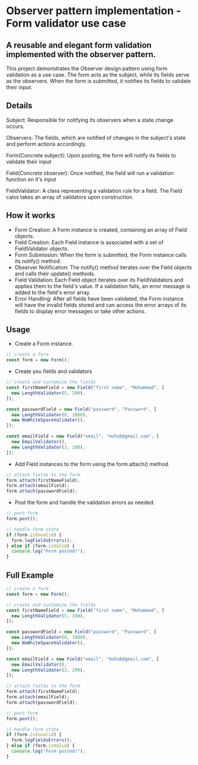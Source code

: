 # Observer pattern implementation - Form validator use case

## A reusable and elegant form validation implemented with the observer pattern.
This project demonstrates the Observer design pattern using form validation as a use case. The form acts as the subject, while its fields serve as the observers. When the form is submitted, it notifies its fields to validate their input.

## Details
Subject: Responsible for notifying its observers when a state change occurs.

Observers: The fields, which are notified of changes in the subject's state and perform actions accordingly.

Form(Concrete subject): Upon posting, the form will notify its fields to validate their input

Field(Concrete observer): Once notified, the field will run a validation function on it's input

FieldValidator: A class representing a validation rule for a field. The Field calss takes an array of validators upon construction.

## How it works
- Form Creation: A Form instance is created, containing an array of Field objects.
- Field Creation: Each Field instance is associated with a set of FieldValidator objects.
- Form Submission: When the form is submitted, the Form instance calls its notify() method.
- Observer Notification: The notify() method iterates over the Field objects and calls their update() methods.
- Field Validation: Each Field object iterates over its FieldValidators and applies them to the field's value. If a validation fails, an error message is added to the field's error array.
- Error Handling: After all fields have been validated, the Form instance will have the invalid fields stored and can access the error arrays of its fields to display error messages or take other actions.

## Usage

- Create a Form instance.
```typescript
// create a form
const form = new Form();
```
- Create you fields and validators
```typescript
// create and customize the fields
const firstNameField = new Field("first name", "Mohammad", [
  new LengthValidator(5, 100),
]);

const passwordField = new Field("password", "Password", [
  new LengthValidator(8, 1000),
  new NoWhiteSpaceValidator(),
]);

const emailField = new Field("email", "mohab@gmail.com", [
  new EmailValidator(),
  new LengthValidator(3, 200),
]);
```
- Add Field instances to the form using the form.attach() method.
```typescript
// attach fields to the form
form.attach(firstNameField);
form.attach(emailField);
form.attach(passwordField);
```
- Post the form and handle the validation errors as needed.
```typescript
// post form
form.post();

// handle form state
if (form.isInvalid) {
  form.logFieldsErrors();
} else if (form.isValid) {
  console.log("Form posted!");
}
```

## Full Example

```typescript
// create a form
const form = new Form();

// create and customize the fields
const firstNameField = new Field("first name", "Mohammad", [
  new LengthValidator(5, 100),
]);

const passwordField = new Field("password", "Password", [
  new LengthValidator(8, 1000),
  new NoWhiteSpaceValidator(),
]);

const emailField = new Field("email", "mohab@gmail.com", [
  new EmailValidator(),
  new LengthValidator(3, 200),
]);

// attach fields to the form
form.attach(firstNameField);
form.attach(emailField);
form.attach(passwordField);

// post form
form.post();

// handle form state
if (form.isInvalid) {
  form.logFieldsErrors();
} else if (form.isValid) {
  console.log("Form posted!");
}
```
